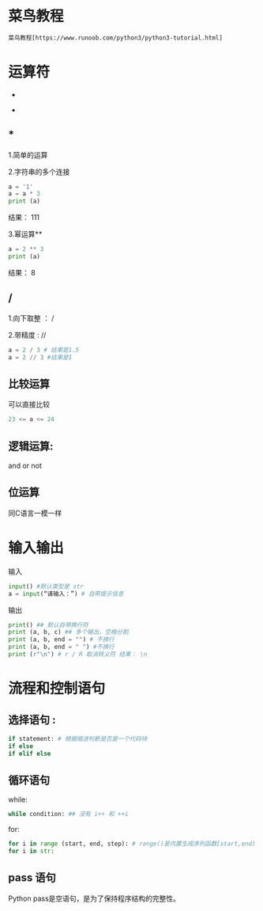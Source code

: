 #  菜鸟教程

```html
菜鸟教程[https://www.runoob.com/python3/python3-tutorial.html]
```



# 运算符

+

-

## *

1.简单的运算

2.字符串的多个连接

```python
a = '1'
a = a * 3
print (a)

```

结果： 111

3.幂运算**

```python
a = 2 ** 3
print (a)
```

结果： 8



## /

1.向下取整 ： /

2.带精度 : //

```python
a = 2 / 3 # 结果是1.5
a = 2 // 3 #结果是1
```



## 比较运算

可以直接比较

```python
23 <= a <= 24
```

## 逻辑运算:

and or not

## 位运算

同C语言一模一样

# 输入输出

输入

```python
input() #默认类型是 str
a = input(“请输入：”) # 自带提示信息
```

输出

```python
print() ## 默认自带换行符
print (a, b, c) ## 多个输出，空格分割
print (a, b, end = "") # 不换行
print (a, b, end = " ") #不换行
print (r"\n") # r / R 取消转义符 结果： \n
```

# 流程和控制语句

## 选择语句 :

```python
if statement: # 根据缩进判断是否是一个代码块
if else 
if elif else
```

## 循环语句

while:

```python
while condition: ## 没有 i++ 和 ++i
```



for:

```python
for i in range (start, end, step): # range()是内置生成序列函数[start,end) 左闭右开 (i不是下标) 3 个不一定全有
for i in str:
```

## pass 语句

Python pass是空语句，是为了保持程序结构的完整性。

